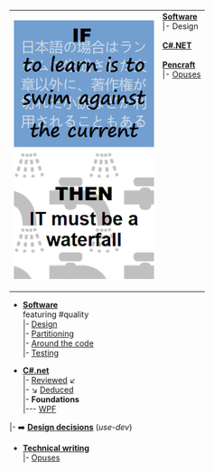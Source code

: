 <table style="border-collapse: collapse;">
 <tr valign="top">
    <td>
      <p><a href="readme+/pencraft/readme+/opuses/IT-memes.md"><img src="readme+/pencraft/readme+/_rsc/_img/ITLearnWaterfall_vert.png" alt="If to learn is to swim against the current then IT must be a waterfall"></a><p>
    <td>
      <a href="readme+/dev/"><b>Software</b></a><br/>
      |- Design<br/><br/> 
      <a href="readme+/.net/"><b>C#.NET</b></a><br/>
      <br/>
      <a href="readme+/pencraft"><b>Pencraft</b></a><br/>
      |- <a href="readme+/pencraft/readme+/opuses">Opuses</a><br/>
    </td>
 </tr>
</table>

- [__Software__](readme+/dev/)\
featuring #quality\
|- [Design](readme+/dev/design/)\
|- [Partitioning](readme+/dev/design/readme+/software-parts)\
|- [Around the code](readme+/dev/code/)\
|- [Testing](readme+/dev/testing/)

- [__C#.net__](readme+/.net)\
|- [Reviewed](readme+/.net/readme+/audit) :arrow_lower_left:\
|- :arrow_lower_right: [Deduced](readme+/.net/readme+/deduced)\
|- **Foundations**\
|--- [WPF](readme+/.net/wpf/)

|- ➡️ [**Design decisions**](https://github.com/Kyriosity/use-dev/blob/main/readme+/decisions) (_use-dev_)

- [__Technical writing__](readme+/pencraft)\
|- [Opuses](readme+/pencraft/readme+/opuses/)

